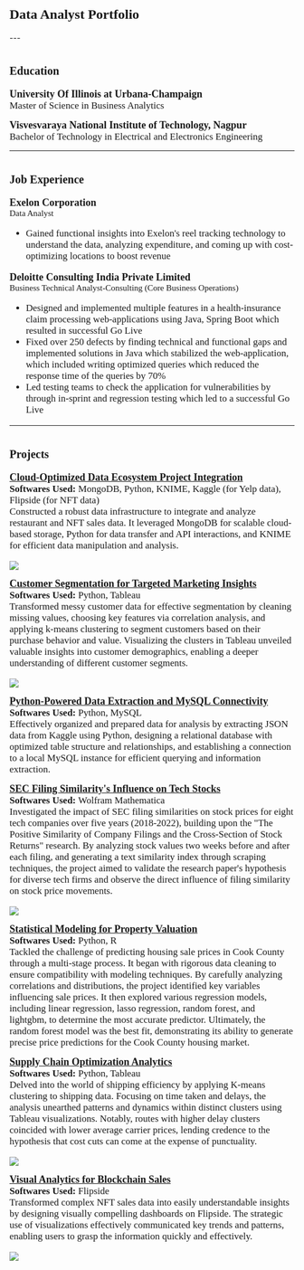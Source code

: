
<h1> <span style="font-family: Times New Roman; font-size: 24px;">Data Analyst Portfolio </span></h1>
---

<h1> <span style="font-family: Times New Roman; font-size: 20px;">Education</span></h1>

<p>
  <span style="font-family: Times New Roman; font-size: 18px;"><b>University Of Illinois at Urbana-Champaign</b></span>
  <br>
  <span style="font-family: Times New Roman; font-size: 17px;">Master of Science in Business Analytics</span>
</p>

<p>
  <span style="font-family: Times New Roman; font-size: 18px;"><b>Visvesvaraya National Institute of Technology, Nagpur</b></span>
  <br>
  <span style="font-family: Times New Roman; font-size: 17px;">Bachelor of Technology in Electrical and Electronics Engineering</span>
</p>

---

<h1> <span style="font-family: Times New Roman; font-size: 20px;">Job Experience</span></h1>

<p>
  <span style="font-family: Times New Roman; font-size: 18px;"><b>Exelon Corporation</b></span>
  <br>
  <span style="font-family: Times New Roman; font-size: 15px;">Data Analyst</span>
  <br>
  <ul style="font-family: Times New Roman; font-size: 17px;">
  <li>Gained functional insights into Exelon's reel tracking technology to understand the data, analyzing expenditure, and coming up with cost-optimizing locations to boost revenue</li>
  </ul>
</p>

<p>
  <span style="font-family: Times New Roman; font-size: 18px;"><b>Deloitte Consulting India Private Limited</b></span>
  <br>
  <span style="font-family: Times New Roman; font-size: 15px;">Business Technical Analyst-Consulting (Core Business Operations)</span>
  <br>
  <ul style="font-family: Times New Roman; font-size: 17px;">
  <li>Designed and implemented multiple features in a health-insurance claim processing web-applications using Java, Spring Boot which resulted in successful Go Live </li>
  <li>Fixed over 250 defects by finding technical and functional gaps and implemented solutions in Java which stabilized the web-application, which included writing optimized queries which reduced the response time of the queries  by 70% </li>
  <li>Led testing teams to check the application for vulnerabilities by through in-sprint and regression testing which led to a successful Go Live </li>
  </ul>
</p>

---

<h1> <span style="font-family: Times New Roman; font-size: 20px;">Projects</span></h1>

<p>
  <span style="font-family: Times New Roman; font-size: 18px;"> <a href="https://github.com/NikhilReddySatti/Cloud-Optimized-Data-Ecosystem-Project-Integration"><b>Cloud-Optimized Data Ecosystem Project Integration </b></a></span>
  <br>
   <span style="font-family: Times New Roman; font-size: 17px;"><b>Softwares Used: </b> MongoDB, Python, KNIME, Kaggle (for Yelp data), Flipside (for NFT data)</span>
  <br>
  <span style="font-family: Times New Roman; font-size: 17px;"> Constructed a robust data infrastructure to integrate and analyze restaurant and NFT sales data. It leveraged MongoDB for scalable cloud-based storage, Python for data transfer and API interactions, and KNIME for efficient data manipulation and analysis. </span>
  <br><br>
  <img src="Image/Knime Integration.png?raw=true"/>
</p>

<p>
  <span style="font-family: Times New Roman; font-size: 18px;"> <a href="https://github.com/NikhilReddySatti/Customer-Segmentation-for-Targeted-Marketing-Insights"> <b>Customer Segmentation for Targeted Marketing Insights</b></a></span>
  <br>
   <span style="font-family: Times New Roman; font-size: 17px;"><b>Softwares Used: </b> Python, Tableau</span>
  <br>
  <span style="font-family: Times New Roman; font-size: 17px;">Transformed messy customer data for effective segmentation by cleaning missing values, choosing key features via correlation analysis, and applying k-means clustering to segment customers based on their purchase behavior and value. Visualizing the clusters in Tableau unveiled valuable insights into customer demographics, enabling a deeper understanding of different customer segments.</span>
  <br><br>
  <img src="Image/Customer Segmentation.png?raw=true"/>
</p>

<p>
  <span style="font-family: Times New Roman; font-size: 18px;"> <a href="https://github.com/NikhilReddySatti/Python-Powered-Data-Extraction-and-MySQL-Connectivity"> <b>Python-Powered Data Extraction and MySQL Connectivity </b></a></span>
  <br>
   <span style="font-family: Times New Roman; font-size: 17px;"><b>Softwares Used: </b> Python, MySQL</span>
  <br>
  <span style="font-family: Times New Roman; font-size: 17px;">Effectively organized and prepared data for analysis by extracting JSON data from Kaggle using Python, designing a relational database with optimized table structure and relationships, and establishing a connection to a local MySQL instance for efficient querying and information extraction.</span>
</p>

<p>
  <span style="font-family: Times New Roman; font-size: 18px;"> <a href="https://github.com/NikhilReddySatti/SEC-Filing-Stock-Impact-Visualization "> <b>SEC Filing Similarity's Influence on Tech Stocks</b></a></span>
  <br>
   <span style="font-family: Times New Roman; font-size: 17px;"><b>Softwares Used: </b> Wolfram Mathematica</span>
  <br>
  <span style="font-family: Times New Roman; font-size: 17px;">Investigated the impact of SEC filing similarities on stock prices for eight tech companies over five years (2018-2022), building upon the "The Positive Similarity of Company Filings and the Cross-Section of Stock Returns" research. By analyzing stock values two weeks before and after each filing, and generating a text similarity index through scraping techniques, the project aimed to validate the research paper's hypothesis for diverse tech firms and observe the direct influence of filing similarity on stock price movements.</span>
  <br><br>
  <img src="Image/SEC Filings Analysis.png?raw=true"/>
</p>

<p>
  <span style="font-family: Times New Roman; font-size: 18px;"> <a href="https://github.com/NikhilReddySatti/Statistical-Modeling-for-Property-Valuation"> <b>Statistical Modeling for Property Valuation</b></a></span>
  <br>
   <span style="font-family: Times New Roman; font-size: 17px;"><b>Softwares Used: </b> Python, R</span>
  <br>
  <span style="font-family: Times New Roman; font-size: 17px;">Tackled the challenge of predicting housing sale prices in Cook County through a multi-stage process. It began with rigorous data cleaning to ensure compatibility with modeling techniques. By carefully analyzing correlations and distributions, the project identified key variables influencing sale prices. It then explored various regression models, including linear regression, lasso regression, random forest, and lightgbm, to determine the most accurate predictor. Ultimately, the random forest model was the best fit, demonstrating its ability to generate precise price predictions for the Cook County housing market.</span>
</p>

<p>
  <span style="font-family: Times New Roman; font-size: 18px;"> <a href="https://github.com/NikhilReddySatti/Supply-Chain-Optimization-Analytics"> <b>Supply Chain Optimization Analytics</b></a></span>
  <br>
   <span style="font-family: Times New Roman; font-size: 17px;"><b>Softwares Used: </b> Python, Tableau</span>
  <br>
  <span style="font-family: Times New Roman; font-size: 17px;">Delved into the world of shipping efficiency by applying K-means clustering to shipping data. Focusing on time taken and delays, the analysis unearthed patterns and dynamics within distinct clusters using Tableau visualizations. Notably, routes with higher delay clusters coincided with lower average carrier prices, lending credence to the hypothesis that cost cuts can come at the expense of punctuality.</span>
  <br><br>
  <img src="Image/Orders-Time-Location Dashboard.png?raw=true"/>
</p>

<p>
  <span style="font-family: Times New Roman; font-size: 18px;"> <a href="https://github.com/NikhilReddySatti/Visual-Analytics-for-Blockchain-Sales"> <b>Visual Analytics for Blockchain Sales</b></a></span>
  <br>
   <span style="font-family: Times New Roman; font-size: 17px;"><b>Softwares Used: </b>Flipside</span>
  <br>
  <span style="font-family: Times New Roman; font-size: 17px;">Transformed complex NFT sales data into easily understandable insights by designing visually compelling dashboards on Flipside. The strategic use of visualizations effectively communicated key trends and patterns, enabling users to grasp the information quickly and effectively.</span>
  <br><br>
  <img src="Image/NFT Sales .png?raw=true"/>
</p>
